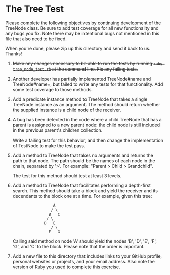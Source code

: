 # The Tree Test

Please complete the following objectives by continuing development of the
TreeNode class. Be sure to add test coverage for all new functionality and
any bugs you fix. Note there may be intentional bugs not mentioned in this
file that also need to be fixed.

When you're done, please zip up this directory and send it back to us. Thanks!

1.  ~~Make any changes necessary to be able to run the tests by running
    `ruby tree_node_test.rb` at the command line. Fix any failing tests.~~

2.  Another developer has partially implemented TreeNode#name and
    TreeNode#name=, but failed to write any tests for that functionality. Add
    some test coverage to those methods.

3.  Add a predicate instance method to TreeNode that takes a single TreeNode
    instance as an argument. The method should return whether the supplied
    instance is a child node of the receiver.

4.  A bug has been detected in the code where a child TreeNode that has a
    parent is assigned to a new parent node: the child node is still included
    in the previous parent's children collection.

    Write a failing test for this behavior, and then change the implementation
    of TestNode to make the test pass.

5.  Add a method to TreeNode that takes no arguments and returns the path to
    that node. The path should be the names of each node in the chain,
    separated by '>'. For example: "Parent > Child > Grandchild".

    The test for this method should test at least 3 levels.

6.  Add a method to TreeNode that facilitates performing a depth-first search.
    This method should take a block and yield the receiver and its decendants
    to the block one at a time. For example, given this tree:

                          A
                         / \
                        B   C
                       / \
                      D   E
                         / \
                        F   G

    Calling said method on node 'A' should yield the nodes 'B', 'D', 'E', 'F',
    'G', and 'C' to the block. Please note that the order is important.

7.  Add a new file to this directory that includes links to your GitHub
    profile, personal websites or projects, and your email address. Also
    note the version of Ruby you used to complete this exercise.
